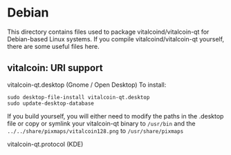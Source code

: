 
Debian
====================
This directory contains files used to package vitalcoind/vitalcoin-qt
for Debian-based Linux systems. If you compile vitalcoind/vitalcoin-qt yourself, there are some useful files here.

## vitalcoin: URI support ##


vitalcoin-qt.desktop  (Gnome / Open Desktop)
To install:

	sudo desktop-file-install vitalcoin-qt.desktop
	sudo update-desktop-database

If you build yourself, you will either need to modify the paths in
the .desktop file or copy or symlink your vitalcoin-qt binary to `/usr/bin`
and the `../../share/pixmaps/vitalcoin128.png` to `/usr/share/pixmaps`

vitalcoin-qt.protocol (KDE)

